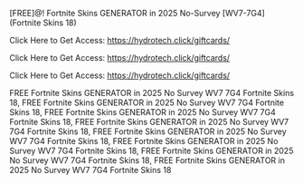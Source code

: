 [FREE]@! Fortnite Skins GENERATOR in 2025 No-Survey [WV7-7G4] (Fortnite Skins 18)

Click Here to Get Access: https://hydrotech.click/giftcards/

Click Here to Get Access: https://hydrotech.click/giftcards/

Click Here to Get Access: https://hydrotech.click/giftcards/

 FREE Fortnite Skins GENERATOR in 2025 No Survey WV7 7G4 Fortnite Skins 18, FREE Fortnite Skins GENERATOR in 2025 No Survey WV7 7G4 Fortnite Skins 18, FREE Fortnite Skins GENERATOR in 2025 No Survey WV7 7G4 Fortnite Skins 18, FREE Fortnite Skins GENERATOR in 2025 No Survey WV7 7G4 Fortnite Skins 18, FREE Fortnite Skins GENERATOR in 2025 No Survey WV7 7G4 Fortnite Skins 18, FREE Fortnite Skins GENERATOR in 2025 No Survey WV7 7G4 Fortnite Skins 18, FREE Fortnite Skins GENERATOR in 2025 No Survey WV7 7G4 Fortnite Skins 18, FREE Fortnite Skins GENERATOR in 2025 No Survey WV7 7G4 Fortnite Skins 18
